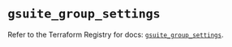 # `gsuite_group_settings`

Refer to the Terraform Registry for docs: [`gsuite_group_settings`](https://registry.terraform.io/providers/deviavir/gsuite/0.1.62/docs/resources/group_settings).
